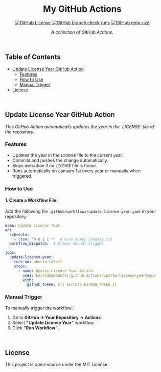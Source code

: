 <div align="center">
  
# My GitHub Actions
[![GitHub License](https://img.shields.io/github/license/EduardaSRBastos/github-actions?style=plastic&color=darkred)](https://github.com/EduardaSRBastos/github-actions?tab=MIT-1-ov-file)
[![GitHub branch check runs](https://img.shields.io/github/check-runs/EduardaSRBastos/github-actions/main?style=plastic)](https://github.com/EduardaSRBastos/github-actions/actions)
[![GitHub repo size](https://img.shields.io/github/repo-size/EduardaSRBastos/github-actions?style=plastic)](https://github.com/EduardaSRBastos/github-actions)

<p><i>A collection of GitHub Actions.</i></p>

 </div>

 <br>

## Table of Contents
- [Update License Year GitHub Action](#update-license-year-github-action)
  - [Features](#features)
  - [How to Use](#how-to-use)
  - [Manual Trigger](#manual-trigger)
- [License](#license)

<br>

## Update License Year GitHub Action

<p><i>This GitHub Action automatically updates the year in the `LICENSE` file of the repository.</i></p>

### Features

- Updates the year in the `LICENSE` file to the current year.
- Commits and pushes the change automatically.
- Skips execution if no `LICENSE` file is found.
- Runs automatically on January 1st every year or manually when triggered.

### How to Use

#### 1. Create a Workflow File

Add the following file `.github/workflows/update-license-year.yaml` in your repository:

```yaml
name: Update License Year
on:
  schedule:
    - cron: '0 0 1 1 *'  # Runs every January 1st
  workflow_dispatch:  # Allows manual trigger

jobs:
  update-license-year:
    runs-on: ubuntu-latest
    steps:
      - name: Update License Year Action
        uses: EduardaSRBastos/github-actions/update-license-year@main
        with:
          github_token: ${{ secrets.GITHUB_TOKEN }}
```

### Manual Trigger

To manually trigger the workflow:

1. Go to **GitHub → Your Repository → Actions**.
2. Select **"Update License Year"** workflow.
3. Click **"Run Workflow"**.

<br>

## License

This project is open-source under the MIT License.

